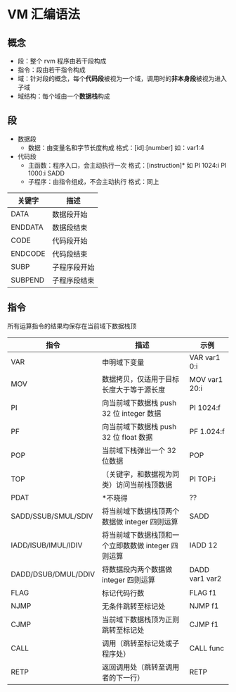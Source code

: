 # VM 汇编语法

## 概念
- 段：整个 rvm 程序由若干段构成
- 指令：段由若干指令构成
- 域：针对段的概念，每个**代码段**被视为一个域，调用时的**非本身段**被视为进入子域
- 域结构：每个域由一个**数据栈**构成

## 段
- 数据段
    - 数据：由变量名和字节长度构成 格式：[id]:[number] 如：var1:4
- 代码段
    - 主函数：程序入口，会主动执行一次 格式：[instruction]* 如 PI 1024:i PI 1000:i SADD
    - 子程序：由指令组成，不会主动执行 格式：同上

| 关键字 | 描述 |
|---|---|
| DATA | 数据段开始 |
| ENDDATA | 数据段结束 |
| CODE | 代码段开始 |
| ENDCODE | 代码段结束 |
| SUBP | 子程序段开始 |
| SUBPEND | 子程序段结束 |

## 指令
所有运算指令的结果均保存在当前域下数据栈顶

| 指令 | 描述 | 示例 |
|---|---|---|
| VAR | 申明域下变量 | VAR var1 0:i |
| MOV | 数据拷贝，仅适用于目标长度大于等于源长度 | MOV var1 20:i |
| PI | 向当前域下数据栈 push 32 位 integer 数据 | PI 1024:f |
| PF | 向当前域下数据栈 push 32 位 float 数据 | PF 1.024:f |
| POP | 当前域下栈弹出一个 32 位数据 | POP |
| TOP | （关键字，和数据视为同类）访问当前栈顶数据 | PI TOP:i |
| PDAT | *不晓得 | ?? |
| SADD/SSUB/SMUL/SDIV | 将当前域下数据栈顶两个数据做 integer 四则运算 | SADD |
| IADD/ISUB/IMUL/IDIV | 将当前域下数据栈顶和一个立即数数做 integer 四则运算 | IADD 12 |
| DADD/DSUB/DMUL/DDIV | 将数据段内两个数据做 integer 四则运算 | DADD var1 var2 |
| FLAG | 标记代码行数 | FLAG f1 |
| NJMP | 无条件跳转至标记处 | NJMP f1 |
| CJMP | 当前域下数据栈顶为正则跳转至标记处 | CJMP f1 |
| CALL | 调用（跳转至标记处或子程序处） | CALL func |
| RETP | 返回调用处（跳转至调用者的下一行） | RETP |
